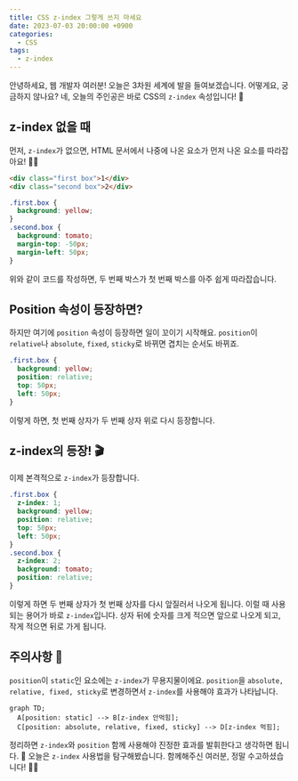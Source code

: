 ```yaml
---
title: CSS z-index 그렇게 쓰지 마세요
date: 2023-07-03 20:00:00 +0900
categories:
  - CSS
tags:
  - z-index
---
```


안녕하세요, 웹 개발자 여러분! 오늘은 3차원 세계에 발을 들여보겠습니다. 어떻게요, 궁금하지 않나요? 네, 오늘의 주인공은 바로 CSS의 `z-index` 속성입니다! 🌟

## z-index 없을 때

먼저, `z-index`가 없으면, HTML 문서에서 나중에 나온 요소가 먼저 나온 요소를 따라잡아요! 🏃‍♀️

```html
<div class="first box">1</div>
<div class="second box">2</div>
```

```css
.first.box {
  background: yellow;
}
.second.box {
  background: tomato;
  margin-top: -50px;
  margin-left: 50px;
}
```

위와 같이 코드를 작성하면, 두 번째 박스가 첫 번째 박스를 아주 쉽게 따라잡습니다.

## Position 속성이 등장하면?

하지만 여기에 `position` 속성이 등장하면 일이 꼬이기 시작해요. `position`이 `relative`나 `absolute`, `fixed`, `sticky`로 바뀌면 겹치는 순서도 바뀌죠.

```css
.first.box {
  background: yellow;
  position: relative;
  top: 50px;
  left: 50px;
}
```

이렇게 하면, 첫 번째 상자가 두 번째 상자 위로 다시 등장합니다.

## z-index의 등장! 🎬

이제 본격적으로 `z-index`가 등장합니다.

```css
.first.box {
  z-index: 1;
  background: yellow;
  position: relative;
  top: 50px;
  left: 50px;
}
.second.box {
  z-index: 2;
  background: tomato;
  position: relative;
}
```

이렇게 하면 두 번째 상자가 첫 번째 상자를 다시 앞질러서 나오게 됩니다. 이럴 때 사용되는 용어가 바로 `z-index`입니다. 상자 뒤에 숫자를 크게 적으면 앞으로 나오게 되고, 작게 적으면 뒤로 가게 됩니다.

## 주의사항 🚨

`position`이 `static`인 요소에는 `z-index`가 무용지물이에요. `position`을 `absolute, relative, fixed, sticky`로 변경하면서 `z-index`를 사용해야 효과가 나타납니다.

```mermaid
graph TD;
  A[position: static] --> B[z-index 안먹힘];
  C[position: absolute, relative, fixed, sticky] --> D[z-index 먹힘];
```

정리하면 `z-index`와 `position` 함께 사용해야 진정한 효과를 발휘한다고 생각하면 됩니다. 👫 오늘은 `z-index` 사용법을 탐구해봤습니다. 함께해주신 여러분, 정말 수고하셨습니다! 🎉💕
